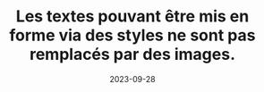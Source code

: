 ---
N: '182'
Rubrique: Présentation
title: Les textes pouvant être mis en forme via des styles ne sont pas remplacés
  par des images.
detail: Les textes pouvant être mis en forme via des styles ne sont pas remplacés  par des images.
abstract: 
categories: [" Présentation"]
agrege: O4182-E062
opquast: '4 182'
indiceebook: '62'
description: "Règle n° 062"
weight:  062
actif: '1'
layout: rules
date: 2023-09-28
tags: ["", ""]
objectif: ["", ""]
Meo: [""]
Controle: [""
]
Source: ["Opquast"]
Referentiel: [""]
Steps: ["", ""]
---